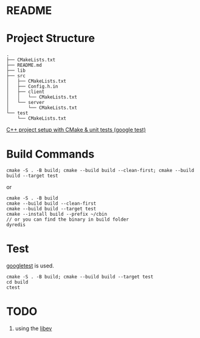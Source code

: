 README
====

# Project Structure

```
.
├── CMakeLists.txt
├── README.md
├── lib
├── src
│   ├── CMakeLists.txt
│   ├── Config.h.in
│   ├── client
│   │   └── CMakeLists.txt
│   └── server
│       └── CMakeLists.txt
└── test
    └── CMakeLists.txt
```

[C++ project setup with CMake & unit tests (google test)](https://raymii.org/s/tutorials/Cpp_project_setup_with_cmake_and_unit_tests.html)

# Build Commands

```
cmake -S . -B build; cmake --build build --clean-first; cmake --build build --target test
```
or
```
cmake -S . -B build
cmake --build build --clean-first
cmake --build build --target test
cmake --install build --prefix ~/cbin
// or you can find the binary in build folder
dyredis
```

# Test
[googletest](https://github.com/google/googletest) is used.
```
cmake -S . -B build; cmake --build build --target test
cd build
ctest
```

# TODO

1. using the [libev](https://github.com/enki/libev)

